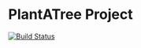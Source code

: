 # PlantATree Project

[![Build Status](https://travis-ci.org/ferdinh/PlantATree.svg?branch=develop)](https://travis-ci.org/ferdinh/PlantATree)